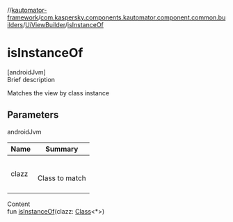 //[kautomator-framework](../../index.md)/[com.kaspersky.components.kautomator.component.common.builders](../index.md)/[UiViewBuilder](index.md)/[isInstanceOf](is-instance-of.md)



# isInstanceOf  
[androidJvm]  
Brief description  


Matches the view by class instance



## Parameters  
  
androidJvm  
  
|  Name|  Summary| 
|---|---|
| clazz| <br><br>Class to match<br><br>
  
  
Content  
fun [isInstanceOf](is-instance-of.md)(clazz: [Class](https://developer.android.com/reference/kotlin/java/lang/Class.html)<*>)  



